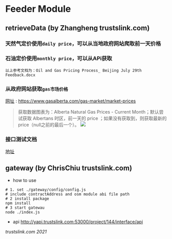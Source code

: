 # Feeder Module 

## retrieveData (by Zhangheng trustslink.com)

### 天然气定价使用`daily price`，可以从当地政府网站爬取前一天价格
### 石油定价使用`monthly price`，可以从APi获取
```
以上参考文档为：Oil and Gas Pricing Process_ Beijing July 29th Feedback.docx
```


### 从政府网站获取`gas市场价格`
[网址](https://www.gasalberta.com/gas-market/market-prices) : https://www.gasalberta.com/gas-market/market-prices

> 获取数据图表为：Alberta Natural Gas Prices - Current Month；默认尝试获取 Albertans 时区，前一天的 price ；如果没有获取到，则获取最新的price（null之前的最后一个）。
![](pic/price.png)

### 接口测试文档
[地址](https://docs.apipost.cn/preview/948bf7ac63e2254d/7775b9b2f2ce3543)



## gateway (by ChrisChiu trustslink.com)

- how to use
```shell
# 1. set ./gateway/config/config.js
# include contractAddress and osm module abi file path
# 2 install package
npm install
# 3 start gatewau
node ./index.js 
```

- api http://yapi.trustslink.com:53000/project/144/interface/api


_trustslink.com 2021_
